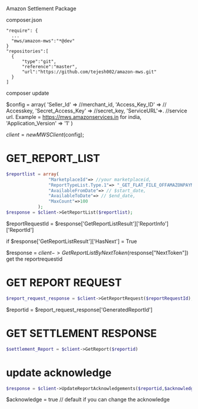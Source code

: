 Amazon Settlement Package

composer.json
```
"require": {
  ...
  "mws/amazon-mws":"*@dev"
}
"repositories":[
  {
      "type":"git",
      "reference":"master",
      "url":"https://github.com/tejesh002/amazon-mws.git"
  }
]
```
 composer update

$config = array(
      'Seller_Id' =>  //merchant_id,
      'Access_Key_ID' => // Accesskey,
      'Secret_Access_Key' => //secret_key,
      'ServiceURL'=>. //service url. Example = https://mws.amazonservices.in for india,
      'Application_Version' => '1'
      )
      
$client = new MWSClient($config);


# GET_REPORT_LIST
```php
$reportlist = array(
                "MarketplaceId"=> //your marketplaceid,
                "ReportTypeList.Type.1"=> "_GET_FLAT_FILE_OFFAMAZONPAYMENTS_SETTLEMENT_DATA_",
                "AvailableFromDate"=> // $start_date,
                "AvailableToDate"=> // $end_date,
                "MaxCount"=>100
            );
$response = $client->GetReportList($reportlist);
```

$reportRequestId = $response['GetReportListResult']['ReportInfo']['ReportId']

if $response['GetReportListResult']['HasNext'] = True

$response = $client->GetReportListByNextToken($response["NextToken"])
get the reportrequestid

# GET REPORT REQUEST
```php
$report_request_response = $client->GetReportRequest($reportRequestId);
```

$reportid = $report_request_response['GeneratedReportId']


# GET SETTLEMENT RESPONSE 
```php
$settlement_Report = $client->GetReport($reportid)
```

# update acknowledge 
```php
$response = $client->UpdateReportAcknowledgements($reportid,$acknowledge=true)
```
$acknowledge = true // default if you can change the acknowledge

